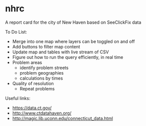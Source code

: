 # nhrc
A report card for the city of New Haven based on SeeClickFix data

To Do List:

* Merge into one map where layers can be toggled on and off
* Add buttons to filter map content
* Update map and tables with live stream of CSV
* Figure out how to run the query efficiently, in real time
* Problem areas
  * identify problem streets
  * problem geographies
  * calculations by times
* Quality of resolution
  * Repeat problems

Useful links:

* https://data.ct.gov/
* http://www.ctdatahaven.org/
* http://magic.lib.uconn.edu/connecticut_data.html

